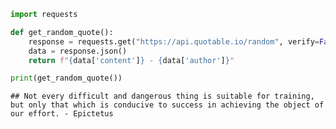 ``` python
import requests

def get_random_quote():
    response = requests.get("https://api.quotable.io/random", verify=False)
    data = response.json()
    return f"{data['content']} - {data['author']}"

print(get_random_quote())
```

    ## Not every difficult and dangerous thing is suitable for training, but only that which is conducive to success in achieving the object of our effort. - Epictetus
